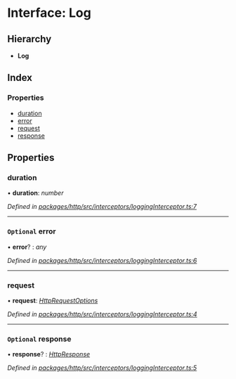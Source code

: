 # Interface: Log

## Hierarchy

* **Log**

## Index

### Properties

* [duration](log.md#duration)
* [error](log.md#optional-error)
* [request](log.md#request)
* [response](log.md#optional-response)

## Properties

###  duration

• **duration**: *number*

*Defined in [packages/http/src/interceptors/loggingInterceptor.ts:7](https://github.com/headline-1/coolio/blob/c80476b/packages/http/src/interceptors/loggingInterceptor.ts#L7)*

___

### `Optional` error

• **error**? : *any*

*Defined in [packages/http/src/interceptors/loggingInterceptor.ts:6](https://github.com/headline-1/coolio/blob/c80476b/packages/http/src/interceptors/loggingInterceptor.ts#L6)*

___

###  request

• **request**: *[HttpRequestOptions](httprequestoptions.md)*

*Defined in [packages/http/src/interceptors/loggingInterceptor.ts:4](https://github.com/headline-1/coolio/blob/c80476b/packages/http/src/interceptors/loggingInterceptor.ts#L4)*

___

### `Optional` response

• **response**? : *[HttpResponse](httpresponse.md)*

*Defined in [packages/http/src/interceptors/loggingInterceptor.ts:5](https://github.com/headline-1/coolio/blob/c80476b/packages/http/src/interceptors/loggingInterceptor.ts#L5)*
